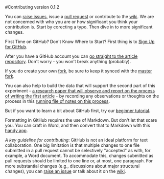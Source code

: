 #Contributing
version 0.1.2

You can [raise issues](https://github.com/ASU-CPI/honest-pi/issues), issue a [pull request](https://github.com/ASU-CPI/honest-pi/pulls) or contribute to the [wiki](https://github.com/ASU-CPI/honest-pi/wiki). We are not concerned with who you are or how significant you think your contribution is. Start by corecting a typo. Then dive in to more significant changes.

First Time on GitHub? Don't Know Where to Start? First thing is to [Sign Up for GitHub](https://github.com/join).

After you have a GitHub account you can [go straight to the article repository](https://github.com/ASU-CPI/honest-pi/edit/master/article). Don't worry - you won't break anything (probably).

If you do create your own [fork](https://github.com/ASU-CPI/honest-pi/fork), be sure to keep it synced with the [master fork](https://github.com/ASU-CPI/honest-pi).

You can also help to build the data that will support the second part of this experiment - [a research paper that will observe and report on the process of writing the first article](https://github.com/ASU-CPI/github-experiment) - by recording any observations or thoughts on the process in this [running file of notes on this process](https://github.com/ASU-CPI/github-experiment/blob/master/notes.md).

But if you want to learn a bit about GitHub first, try our [beginner tutorial](http://nextpolicychallenge.github.io/tutorial.html).

Formatting in GitHub requires the use of Markdown. But don't let that scare you. You can craft in Word, and then convert that to Markdown with this [handy app](http://word-to-markdown.herokuapp.com/).

*A key guideline for contributing*: GitHub is not an ideal platform for text collaboration. One big limitation is that multiple changes to one file submitted in a pull request cannot be selectively "accepted" as with, for example, a Word document. To accommodate this, changes submitted as pull requests should be limited to one line or, at most, one paragraph. For more substantial changes (e.g., discussions about major structural changes), you can [raise an issue](https://github.com/ASU-CPI/honest-pi/issues) or talk about it on the [wiki](https://github.com/ASU-CPI/honest-pi/wiki). 

